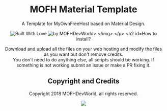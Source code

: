 <div align="center">

# MOFH Material Template
A Template for MyOwnFreeHost based on Material Design.

<p>
<img src="https://forthebadge.com/images/badges/built-with-love.svg" alt="Built With Love"> </img> <img src="https://img.shields.io/badge/by-MOFHDevWorld-blue.svg?longcache=true&style=for-the-badge&colorA=2abbea" alt="by MOFHDevWorld> </img>

</p> 

## How to install?
Download and upload all the files on your web hosting and modify the files as you want but don't remove credits.  
You don't need to do anything else, all scripts should be working. If something is not working submit an issue or make a PR fixing it.


## Copyright and Credits
Copyright 2018 MOFHDevWorld, all rights reserved.
  <p>
<a href="https://github.com/MOFHDevWorld/mofh-material-template/blob/master/LICENSE.md"><img src="https://img.shields.io/github/license/MOFHDevWorld/mofh-material-template.svg?style=for-the-badge"></a> 
  </p>

